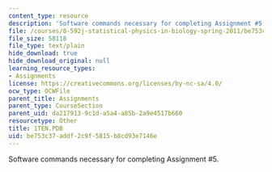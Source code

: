 ```yaml
---
content_type: resource
description: 'Software commands necessary for completing Assignment #5.'
file: /courses/8-592j-statistical-physics-in-biology-spring-2011/be753c37addf2c9f5815b8cd93e7146e_1TEN.PDB
file_size: 58118
file_type: text/plain
hide_download: true
hide_download_original: null
learning_resource_types:
- Assignments
license: https://creativecommons.org/licenses/by-nc-sa/4.0/
ocw_type: OCWFile
parent_title: Assignments
parent_type: CourseSection
parent_uid: da217913-9c1d-a5a4-a85b-2a9e4517b660
resourcetype: Other
title: 1TEN.PDB
uid: be753c37-addf-2c9f-5815-b8cd93e7146e
---
```

Software commands necessary for completing Assignment #5.